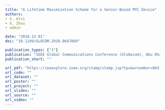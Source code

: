 ```yaml
---
title: "A Lifetime Maximization Scheme for a Sensor-Based MTC Device"
authors:
- S. Alvi
- X. Zhou
- admin

date: "2018-12-01"
doi: "10.1109/GLOCOM.2018.8647869"

publication_types: ["1"]
publication: "IEEE Global Communications Conference (Globecom), Abu Dhabi, United Arab Emirates"
publication_short: ""

url_pdf: "https://ieeexplore.ieee.org/stamp/stamp.jsp?tp=&arnumber=8647869"
url_code: ""
url_dataset: ""
url_poster: ""
url_project: ""
url_slides: ""
url_source: ""
url_video: ""
---
```

